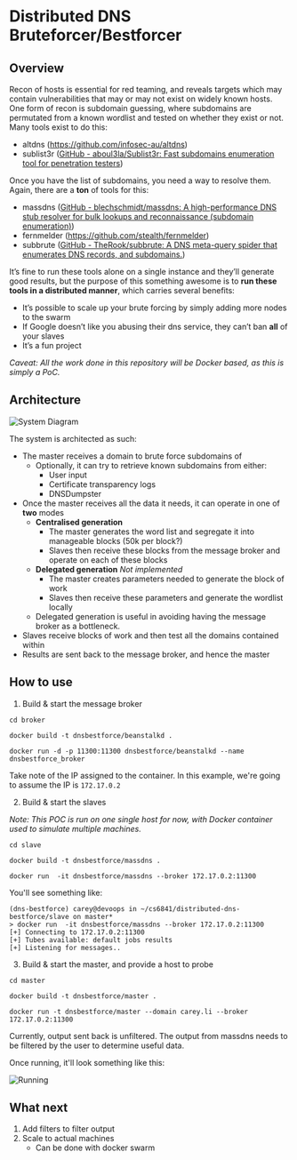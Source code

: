 # Distributed DNS Bruteforcer/Bestforcer

## Overview
Recon of hosts is essential for red teaming, and reveals targets which may contain vulnerabilities that may or may not exist on widely known hosts. One form of recon is subdomain guessing, where subdomains are permutated from a known wordlist and tested on whether they exist or not. Many tools exist to do this:

- altdns (https://github.com/infosec-au/altdns)
- sublist3r ([GitHub - aboul3la/Sublist3r: Fast subdomains enumeration tool for penetration testers](https://github.com/aboul3la/Sublist3r))

Once you have the list of subdomains, you need a way to resolve them. Again, there are a **ton** of tools for this:

- massdns ([GitHub - blechschmidt/massdns: A high-performance DNS stub resolver for bulk lookups and reconnaissance (subdomain enumeration)](https://github.com/blechschmidt/massdns))
- fernmelder (https://github.com/stealth/fernmelder)
- subbrute ([GitHub - TheRook/subbrute: A DNS meta-query spider that enumerates DNS records, and subdomains.](https://github.com/TheRook/subbrute))

It’s fine to run these tools alone on a single instance and they’ll generate good results, but the purpose of this something awesome is to **run these tools in a distributed manner**, which carries several benefits:

- It’s possible to scale up your brute forcing by simply adding more nodes to the swarm
- If Google doesn’t like you abusing their dns service, they can’t ban **all** of your slaves
- It’s a fun project

*Caveat: All the work done in this repository will be Docker based, as this is simply a PoC.*

## Architecture
![System Diagram](https://afire.io/cs6841/distributed.png)

The system is architected as such:

- The master receives a domain to brute force subdomains of
	- Optionally, it can try to retrieve known subdomains from either:
		- User input
		- Certificate transparency logs
		- DNSDumpster
- Once the master receives all the data it needs, it can operate in one of **two** modes
	- **Centralised generation**
		- The master generates the word list and segregate it into manageable blocks (50k per block?)
		- Slaves then receive these blocks from the message broker and operate on each of these blocks 
	- **Delegated generation** *Not implemented*
		- The master creates parameters needed to generate the block of work
		- Slaves then receive these parameters and generate the wordlist locally
	- Delegated generation is useful in avoiding having the message broker as a bottleneck.
- Slaves receive blocks of work and then test all the domains contained within
- Results are sent back to the message broker, and hence the master

## How to use 

1. Build & start the message broker

```shell
cd broker

docker build -t dnsbestforce/beanstalkd .

docker run -d -p 11300:11300 dnsbestforce/beanstalkd --name dnsbestforce_broker
```

Take note of the IP assigned to the container. In this example, we're going to assume the IP is `172.17.0.2`

2. Build & start the slaves

*Note: This POC is run on one single host for now, with Docker container used to simulate multiple machines.* 

```shell
cd slave

docker build -t dnsbestforce/massdns .

docker run  -it dnsbestforce/massdns --broker 172.17.0.2:11300
```

You'll see something like:

```shell
(dns-bestforce) carey@devoops in ~/cs6841/distributed-dns-bestforce/slave on master*
> docker run  -it dnsbestforce/massdns --broker 172.17.0.2:11300
[+] Connecting to 172.17.0.2:11300
[+] Tubes available: default jobs results
[+] Listening for messages..
```

3. Build & start the master, and provide a host to probe

```shell
cd master

docker build -t dnsbestforce/master .

docker run -t dnsbestforce/master --domain carey.li --broker 172.17.0.2:11300
```

Currently, output sent back is unfiltered. The output from massdns needs to be filtered by the user to determine useful data.

Once running, it'll look something like this:

![Running](https://afire.io/cs6841/running.png)

## What next

1. Add filters to filter output
2. Scale to actual machines
	- Can be done with docker swarm